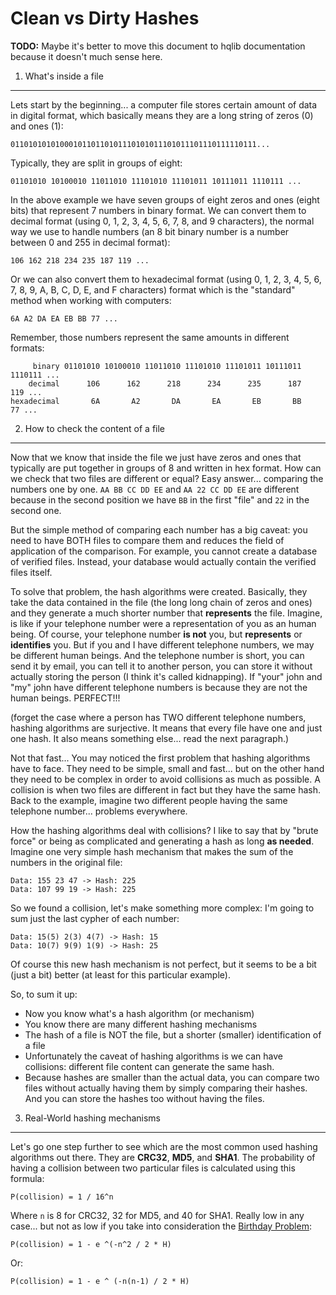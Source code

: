 Clean vs Dirty Hashes
=====================

**TODO:** Maybe it's better to move this document to hqlib documentation because it doesn't much sense here.

1. What's inside a file
-----------------------

Lets start by the beginning... a computer file stores certain amount of data in digital format, which basically means
they are a long string of zeros (0) and ones (1):

    0110101010100010110110101110101011101011101110111110111...
    
Typically, they are split in groups of eight:
    
    01101010 10100010 11011010 11101010 11101011 10111011 1110111 ...
    
In the above example we have seven groups of eight zeros and ones (eight bits) that represent 7 numbers in binary
format. We can convert them to decimal format (using 0, 1, 2, 3, 4, 5, 6, 7, 8, and 9 characters), the normal way we use
to handle numbers (an 8 bit binary number is a number between 0 and 255 in decimal format):

    106 162 218 234 235 187 119 ...
    
Or we can also convert them to hexadecimal format (using 0, 1, 2, 3, 4, 5, 6, 7, 8, 9, A, B, C, D, E, and F characters)
format which is the "standard" method when working with computers:

    6A A2 DA EA EB BB 77 ...
    
Remember, those numbers represent the same amounts in different formats:

         binary 01101010 10100010 11011010 11101010 11101011 10111011 1110111 ...
        decimal      106      162      218      234      235      187     119 ...
    hexadecimal       6A       A2       DA       EA       EB       BB      77 ...


2. How to check the content of a file
-------------------------------------

Now that we know that inside the file we just have zeros and ones that typically are put together in groups of 8 and
written in hex format. How can we check that two files are different or equal? Easy answer... comparing the numbers one
by one. `AA BB CC DD EE` and `AA 22 CC DD EE` are different because in the second position we have `BB` in the first
"file" and `22` in the second one.
  
But the simple method of comparing each number has a big caveat: you need to have BOTH files to compare them and reduces
the field of application of the comparison. For example, you cannot create a database of verified files. Instead, your
database would actually contain the verified files itself.

To solve that problem, the hash algorithms were created. Basically, they take the data contained in the file (the long
long chain of zeros and ones) and they generate a much shorter number that **represents** the file. Imagine, is like if
your telephone number were a representation of you as an human being. Of course, your telephone number **is not** you,
but **represents** or **identifies** you. But if you and I have different telephone numbers, we may be different human
beings. And the telephone number is short, you can send it by email, you can tell it to another person, you can store
it without actually storing the person (I think it's called kidnapping). If "your" john and "my" john have different
telephone numbers is because they are not the human beings. PERFECT!!!

(forget the case where a person has TWO different telephone numbers, hashing algorithms are surjective. It means that
every file have one and just one hash. It also means something else... read the next paragraph.)
 
Not that fast... You may noticed the first problem that hashing algorithms have to face. They need to be simple, small
and fast... but on the other hand they need to be complex in order to avoid collisions as much as possible. A collision
is when two files are different in fact but they have the same hash. Back to the example, imagine two different people
having the same telephone number... problems everywhere.

How the hashing algorithms deal with collisions? I like to say that by "brute force" or being as complicated and
generating a hash as long **as needed**. Imagine one very simple hash mechanism that makes the sum of the numbers in the
original file:

    Data: 155 23 47 -> Hash: 225
    Data: 107 99 19 -> Hash: 225
      
So we found a collision, let's make something more complex: I'm going to sum just the last cypher of each number:

    Data: 15(5) 2(3) 4(7) -> Hash: 15
    Data: 10(7) 9(9) 1(9) -> Hash: 25
    
Of course this new hash mechanism is not perfect, but it seems to be a bit (just a bit) better (at least for this
particular example).

So, to sum it up:

* Now you know what's a hash algorithm (or mechanism)
* You know there are many different hashing mechanisms
* The hash of a file is NOT the file, but a shorter (smaller) identification of a file
* Unfortunately the caveat of hashing algorithms is we can have collisions: different file content can generate the same
  hash.
* Because hashes are smaller than the actual data, you can compare two files without actually having them by simply
  comparing their hashes. And you can store the hashes too without having the files.
  
  
3. Real-World hashing mechanisms
--------------------------------

Let's go one step further to see which are the most common used hashing algorithms out there. They are **CRC32**,
**MD5**, and **SHA1**. The probability of having a collision between two particular files is calculated using this
formula:

    P(collision) = 1 / 16^n
    
Where `n` is 8 for CRC32, 32 for MD5, and 40 for SHA1. Really low in any case... but not as low if you take into
consideration the [Birthday Problem](http://www.wikiwand.com/en/Birthday_problem):

    P(collision) = 1 - e ^(-n^2 / 2 * H)
     
Or:

    P(collision) = 1 - e ^ (-n(n-1) / 2 * H)
